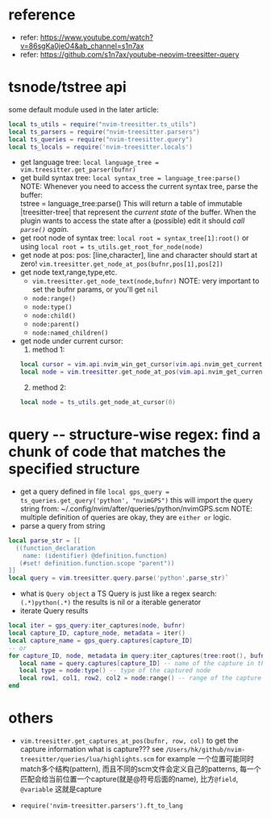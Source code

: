 # reference
- refer: https://www.youtube.com/watch?v=86sgKa0jeO4&ab_channel=s1n7ax
- refer: https://github.com/s1n7ax/youtube-neovim-treesitter-query

# tsnode/tstree api
some default module used in the later article:
```lua
local ts_utils = require("nvim-treesitter.ts_utils")
local ts_parsers = require("nvim-treesitter.parsers")
local ts_queries = require("nvim-treesitter.query")
local ts_locals = require('nvim-treesitter.locals')
```
- get language tree: 
  `local language_tree = vim.treesitter.get_parser(bufnr)`
- get build syntax tree: 
  `local syntax_tree = language_tree:parse()`
NOTE: Whenever you need to access the current syntax tree, parse the buffer:  
    tstree = language_tree:parse()
This will return a table of immutable |treesitter-tree| that represent the
*current state* of the buffer. When the plugin wants to access the state after a
(possible) edit it should *call `parse()` again*.
- get root node of syntax tree: 
  `local root = syntax_tree[1]:root()` or 
  using `local root = ts_utils.get_root_for_node(node)`
- get node at pos:
  pos: [line,character], line and character should start at zero!
  `vim.treesitter.get_node_at_pos(bufnr,pos[1],pos[2])`
- get node text,range,type,etc.
  - `vim.treesitter.get_node_text(node,bufnr)` NOTE: very important to set the bufnr params, or you'll get `nil`
  - `node:range()`
  - `node:type()`
  - `node:child()`
  - `node:parent()`
  - `node:named_children()`
- get node under current cursor:
  1. method 1:
    ```lua
    local cursor = vim.api.nvim_win_get_cursor(vim.api.nvim_get_current_win())
    local node = vim.treesitter.get_node_at_pos(vim.api.nvim_get_current_buf(),pos[1]-1,pos[2])
    ```
  2. method 2:
    ```lua
    local node = ts_utils.get_node_at_cursor(0)
    ```
# query -- structure-wise regex: find a chunk of code that matches the specified structure
- get a query defined in file
`local gps_query = ts_queries.get_query('python', "nvimGPS")`
this will import the query string from: ~/.config/nvim/after/queries/python/nvimGPS.scm
NOTE: multiple definition of queries are okay, they are `either or` logic.
- parse a query from string
```lua
local parse_str = [[
  ((function_declaration
    name: (identifier) @definition.function)
   (#set! definition.function.scope "parent"))
]]
local query = vim.treesitter.query.parse('python',parse_str)`
```
- what is `Query object`
a TS Query is just like a regex search: `(.*)python(.*)`
the results is nil or a iterable generator
- iterate Query results
```lua
local iter = gps_query:iter_captures(node, bufnr)
local capture_ID, capture_node, metadata = iter()
local capture_name = gps_query.captures[capture_ID]
-- or
for capture_ID, node, metadata in query:iter_captures(tree:root(), bufnr, first, last) do
   local name = query.captures[capture_ID] -- name of the capture in the query
   local type = node:type() -- type of the captured node
   local row1, col1, row2, col2 = node:range() -- range of the capture
end
```
# others
- `vim.treesitter.get_captures_at_pos(bufnr, row, col)` to get the capture information
what is capture???
see `/Users/hk/github/nvim-treesitter/queries/lua/highlights.scm` for example
一个位置可能同时match多个结构(pattern), 而且不同的scm文件会定义自己的patterns,
每一个匹配会给当前位置一个capture(就是@符号后面的name), 比方`@field`, `@variable`
这就是capture

- `require('nvim-treesitter.parsers').ft_to_lang`
